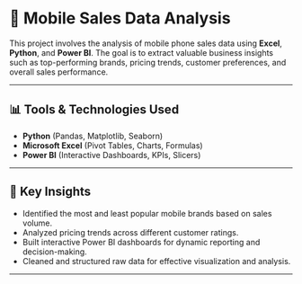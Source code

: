 # 📱 Mobile Sales Data Analysis

This project involves the analysis of mobile phone sales data using **Excel**, **Python**, 
and **Power BI**. The goal is to extract valuable business insights such as top-performing 
brands, pricing trends, customer preferences, and overall sales performance.

---

## 📊 Tools & Technologies Used

- **Python** (Pandas, Matplotlib, Seaborn)
- **Microsoft Excel** (Pivot Tables, Charts, Formulas)
- **Power BI** (Interactive Dashboards, KPIs, Slicers)

---

## 🧠 Key Insights

- Identified the most and least popular mobile brands based on sales volume.
- Analyzed pricing trends across different customer ratings.
- Built interactive Power BI dashboards for dynamic reporting and decision-making.
- Cleaned and structured raw data for effective visualization and analysis.

---

